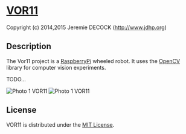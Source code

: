 # [VOR11](http://www.jdhp.org/projects_en.html)

Copyright (c) 2014,2015 Jeremie DECOCK (http://www.jdhp.org)

## Description

The Vor11 project is a [RaspberryPi](https://www.raspberrypi.org/) wheeled
robot. It uses the [OpenCV](http://opencv.org/) library for computer vision
experiments.

TODO...

![Photo 1 VOR11](http://download.tuxfamily.org/jdhp/image/vor11-2.jpeg)
![Photo 1 VOR11](http://download.tuxfamily.org/jdhp/image/vor11-4.jpeg)

## License

VOR11 is distributed under the [MIT License](http://opensource.org/licenses/MIT).
